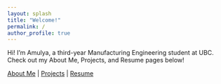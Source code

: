 ```yaml
---
layout: splash
title: "Welcome!"
permalink: /
author_profile: true
---
```


Hi! I’m Amulya, a third-year Manufacturing Engineering student at UBC.
Check out my About Me, Projects, and Resume pages below!

[About Me](/about/) | [Projects](/projects/) | [Resume](/resume/)
